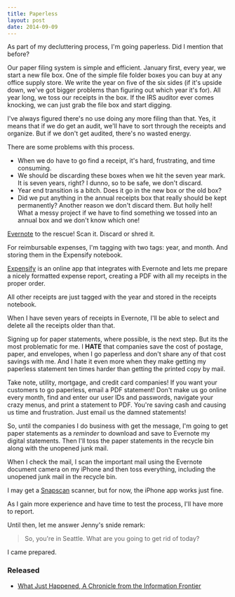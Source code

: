 ```yaml
---
title: Paperless
layout: post
date: 2014-09-09
---
```


As part of my decluttering process, I'm going paperless. Did I mention
that before?

Our paper filing system is simple and efficient. January first, every
year, we start a new file box. One of the simple file folder boxes you
can buy at any office supply store. We write the year on five of the six
sides (if it's upside down, we've got bigger problems than figuring out
which year it's for). All year long, we toss our receipts in the box. If
the IRS auditor ever comes knocking, we can just grab the file box and
start digging.

I've always figured there's no use doing any more filing than that. Yes,
it means that if we do get an audit, we'll have to sort through the
receipts and organize. But if we don't get audited, there's no wasted
energy.

There are some problems with this process.

- When we do have to go find a receipt, it's hard, frustrating, and time
  consuming.
- We should be discarding these boxes when we hit the seven year mark. It
  is seven years, right? I dunno, so to be safe, we don't discard.
- Year end transition is a bitch. Does it go in the new box or the old
  box?
- Did we put anything in the annual receipts box that really should be
  kept permanently? Another reason we don't discard them. But holly
  hell! What a messy project if we have to find something we tossed into
  an annual box and we don't know which one!

[Evernote][1] to the rescue! Scan it. Discard or shred it.

For reimbursable expenses, I'm tagging with two tags: year, and month.
And storing them in the Expensify notebook.

[Expensify][2] is an online app that integrates with Evernote and
lets me prepare a nicely formatted expense report, creating a PDF with
all my receipts in the proper order.

All other receipts are just tagged with the year and stored in the
receipts notebook.

When I have seven years of receipts in Evernote, I'll be able to select
and delete all the receipts older than that.

Signing up for paper statements, where possible, is the next step. But
its the most problematic for me. I **HATE** that companies save the cost
of postage, paper, and envelopes, when I go paperless and don't share
any of that cost savings with me. And I hate it even more when they make
getting my paperless statement ten times harder than getting the printed
copy by mail.

Take note, utility, mortgage, and credit card companies! If you want your
customers to go paperless, email a PDF statement! Don't make us go online
every month, find and enter our user IDs and passwords, navigate your
crazy menus, and print a statement to PDF. You're saving cash and
causing us time and frustration. Just email us the damned statements!

So, until the companies I do business with get the message, I'm going to
get paper statements as a *reminder* to download and save to Evernote
my digital statements. Then I'll toss the paper statements in the
recycle bin along with the unopened junk mail.

When I check the mail, I scan the important mail using the Evernote
document camera on my iPhone and then toss everything, including the
unopened junk mail in the recycle bin.

I may get a [Snapscan][3] scanner, but for now, the iPhone app works
just fine.

As I gain more experience and have time to test the process, I'll have
more to report.

Until then, let me answer Jenny's snide remark:

> So, you're in Seattle. What are you going to get rid of today?

I came prepared.

### Released

- [What Just Happened, A Chronicle from the Information Frontier][4]

[1]: http://www.evernote.com
[2]: https://www.expensify.com
[3]: https://www.evernote.com/market/feature/scanner
[4]: http://www.bookcrossing.com/journal/12859586
